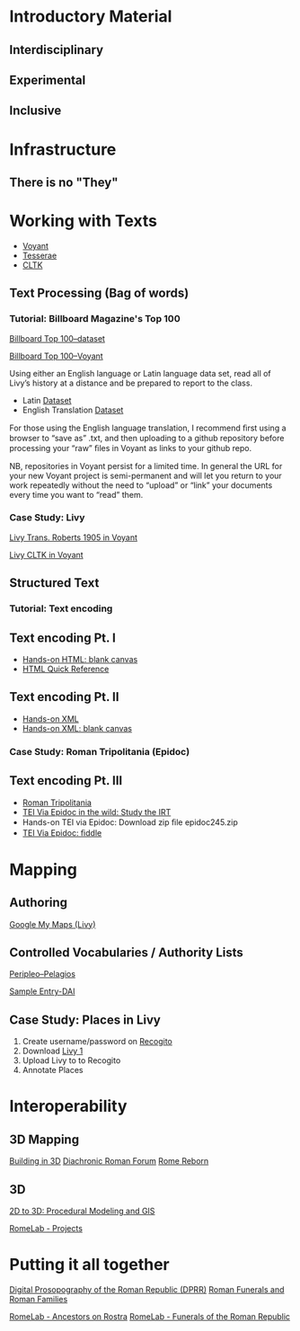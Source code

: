 # Introductory Material

## Interdisciplinary
## Experimental
## Inclusive

# Infrastructure

## There is no "They"

# Working with Texts

<ul>
<li><a href="https://voyant-tools.org/">Voyant</a></li>
<li><a href="http://tesserae.caset.buffalo.edu/">Tesserae</a></li>
<li><a href="http://cltk.org/">CLTK</a></li>
</ul>

## Text Processing (Bag of words)

### Tutorial: Billboard Magazine's Top 100 

[Billboard Top 100–dataset](https://ucla.box.com/s/udoi7xevkxm1ctmcghix34t5wu5vsczd)


[Billboard Top 100–Voyant](https://voyant-tools.org/?corpus=c4f2af29137822e633da6bca64b6d7a3)

<p>Using either an English language or Latin language data set, read all of Livy’s history at a distance and be prepared to report to the class.</p>
<ul>
<li>Latin <a href="https://github.com/cltk/latin_text_latin_library/tree/master/livy">Dataset</a></li>
<li>English Translation <a href="http://mcadams.posc.mu.edu/txt/ah/Livy/">Dataset</a></li>
</ul>
<p>For those using the English language translation, I recommend ﬁrst using a browser to “save as” .txt, and then uploading to a github repository before processing your “raw” ﬁles in Voyant as links to your github repo.</p>
<p>NB, repositories in Voyant persist for a limited time. In general the URL for your new Voyant project is semi-permanent and will let you return to your work repeatedly without the need to “upload” or “link” your documents every time you want to “read” them.</p>

### Case Study: Livy

[Livy Trans. Roberts 1905 in Voyant](https://voyant-tools.org/?corpus=6e014da933f6434fecddf253ce23a5d5)

[Livy CLTK in Voyant](https://voyant-tools.org/?corpus=d9c9de31198902dbee1393bf77de81b1)

## Structured Text

### Tutorial: Text encoding

## Text encoding Pt. I

<ul>
<li><a href="https://jsfiddle.net/cjohanson/j84dk1cz/3/">Hands-on HTML: blank canvas</a></li>
<li><a href="http://www.simplehtmlguide.com/cheatsheet.php">HTML Quick Reference</a></li>
</ul>

## Text encoding Pt. II
<ul>
<li><a href="https://www.w3schools.com/xml/xml_xslt.asp">Hands-on XML</a></li>
<li><a href="http://fiddle.frameless.io/">Hands-on XML: blank canvas</a></li>
</ul>

### Case Study: Roman Tripolitania (Epidoc)

## Text encoding Pt. III

<ul>
<li><a href="https://peripleo.pelagios.org/ui#selected=http%3A%2F%2Fpleiades.stoa.org%2Fplaces%2F991354">Roman Tripolitania</a></li>
<li><a href="http://inslib.kcl.ac.uk/irt2009/IRT239.html#epidoc">TEI Via Epidoc in the wild: Study the IRT</a></li>
<li>Hands-on TEI via Epidoc: Download zip ﬁle epidoc245.zip</li>
<li><a href="http://fiddle.frameless.io/">TEI Via Epidoc: ﬁddle</a></li>
</ul>



# Mapping

## Authoring

[Google My Maps (Livy)](https://drive.google.com/open?id=12e5fgrwg4ym0N5sKku6XEp3f3LM&usp=sharing)

## Controlled Vocabularies / Authority Lists

[Peripleo–Pelagios](https://peripleo.pelagios.org/ui#q=tripolitania%20late%20roman%20province&selected=http%3A%2F%2Fgazetteer.dainst.org%2Fplace%2F2338512&basemap=AWMC)

[Sample Entry-DAI](https://gazetteer.dainst.org/app/#!/show/2338512)

## Case Study: Places in Livy

1. Create username/password on [Recogito](https://recogito.pelagios.org/)
2. Download [Livy 1](https://ucla.box.com/s/1x4pgfkqv6odd8cez9aw6o2nv84mn9qm)
3. Upload Livy to to Recogito
3. Annotate Places

# Interoperability

## 3D Mapping

[Building in 3D](https://www.sketchup.com/products/sketchup-for-web)
[Diachronic Roman Forum](https://ucla.box.com/shared/static/9sl6uosa0r69fq0029usgkfjhfgaoq7e.kmz)
[Rome Reborn](https://ucla.box.com/shared/static/qkjfiiljal6183tn2qqxrt6udgxzn8p2.kmz)

## 3D

[2D to 3D: Procedural Modeling and GIS](https://www.arcgis.com/apps/CEWebViewer/viewer.html?3dWebScene=097158ef9d9643eb82e5b7c7eb72a14e)

[RomeLab - Projects](http://hvwc.etc.ucla.edu/projects)

# Putting it all together

[Digital Prosopography of the Roman Republic (DPRR)](http://romanrepublic.ac.uk/)
[Roman Funerals and Roman Families](https://dh-199-the-shape-of-roman-history.github.io/)

[RomeLab - Ancestors on Rostra](http://hvwc.etc.ucla.edu/funerals-rostra)
[RomeLab - Funerals of the Roman Republic](http://hvwc.etc.ucla.edu/funeral-visualizations-version-2)





